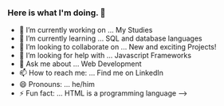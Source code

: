 ### Here is what I'm doing. 👋

- 🔭 I’m currently working on ... My Studies
- 🌱 I’m currently learning ... SQL and database languages
- 👯 I’m looking to collaborate on ... New and exciting Projects!
- 🤔 I’m looking for help with ... Javascript Frameworks
- 💬 Ask me about ... Web Development
- 📫 How to reach me: ... Find me on LinkedIn
- 😄 Pronouns: ... he/him
- ⚡ Fun fact: ...  HTML is a programming language
-->
